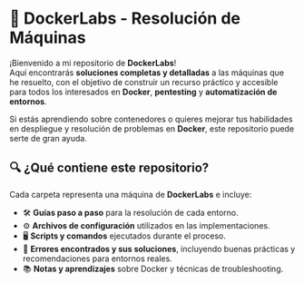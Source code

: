 # 🚀 DockerLabs - Resolución de Máquinas

¡Bienvenido a mi repositorio de **DockerLabs**!  
Aquí encontrarás **soluciones completas y detalladas** a las máquinas que he resuelto, con el objetivo de construir un recurso práctico y accesible para todos los interesados en **Docker**, **pentesting** y **automatización de entornos**.

Si estás aprendiendo sobre contenedores o quieres mejorar tus habilidades en despliegue y resolución de problemas en **Docker**, este repositorio puede serte de gran ayuda.

## 🔍 ¿Qué contiene este repositorio?

Cada carpeta representa una máquina de **DockerLabs** e incluye:

- 🛠️ **Guías paso a paso** para la resolución de cada entorno.  
- ⚙️ **Archivos de configuración** utilizados en las implementaciones.  
- 🖥️ **Scripts y comandos** ejecutados durante el proceso.  
- 🐞 **Errores encontrados y sus soluciones**, incluyendo buenas prácticas y recomendaciones para entornos reales.  
- 📚 **Notas y aprendizajes** sobre Docker y técnicas de troubleshooting.

